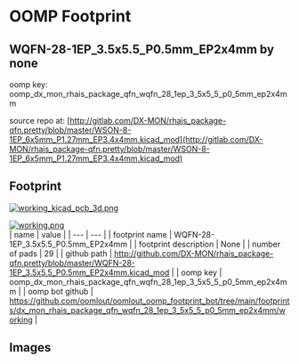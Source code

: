 # OOMP Footprint  
## WQFN-28-1EP_3.5x5.5_P0.5mm_EP2x4mm  by none  
  
oomp key: oomp_dx_mon_rhais_package_qfn_wqfn_28_1ep_3_5x5_5_p0_5mm_ep2x4mm  
  
source repo at: [http://gitlab.com/DX-MON/rhais_package-qfn.pretty/blob/master/WSON-8-1EP_6x5mm_P1.27mm_EP3.4x4mm.kicad_mod](http://gitlab.com/DX-MON/rhais_package-qfn.pretty/blob/master/WSON-8-1EP_6x5mm_P1.27mm_EP3.4x4mm.kicad_mod)  
## Footprint  
  
[![working_kicad_pcb_3d.png](working_kicad_pcb_3d_600.png)](working_kicad_pcb_3d.png)  
  
[![working.png](working_600.png)](working.png)  
| name | value | 
| --- | --- | 
| footprint name | WQFN-28-1EP_3.5x5.5_P0.5mm_EP2x4mm | 
| footprint description | None | 
| number of pads | 29 | 
| github path | http://github.com/DX-MON/rhais_package-qfn.pretty/blob/master/WQFN-28-1EP_3.5x5.5_P0.5mm_EP2x4mm.kicad_mod | 
| oomp key | oomp_dx_mon_rhais_package_qfn_wqfn_28_1ep_3_5x5_5_p0_5mm_ep2x4mm | 
| oomp bot github | https://github.com/oomlout/oomlout_oomp_footprint_bot/tree/main/footprints/dx_mon_rhais_package_qfn_wqfn_28_1ep_3_5x5_5_p0_5mm_ep2x4mm/working | 
## Images  
